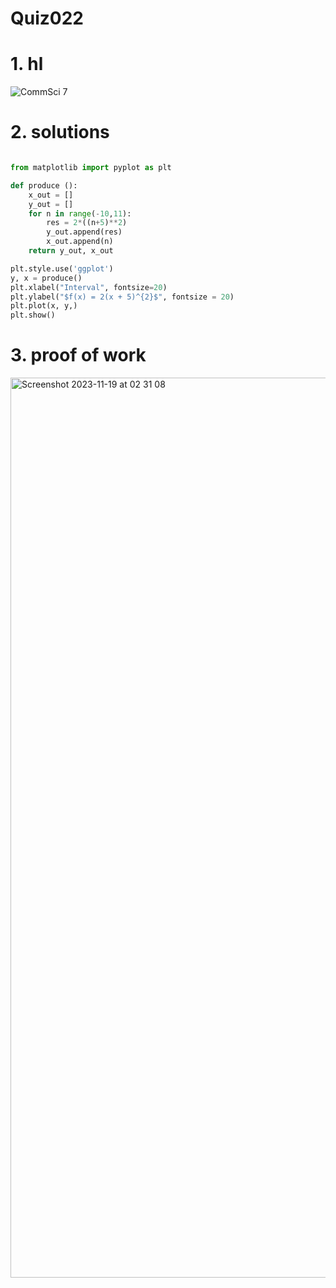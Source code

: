 # Quiz022


# 1. hl

![CommSci 7](https://github.com/Rokyyz/unit2/assets/134658259/04edca91-0b82-463d-b374-5faff528f7f0)


# 2. solutions


```.py

from matplotlib import pyplot as plt

def produce ():
    x_out = []
    y_out = []
    for n in range(-10,11):
        res = 2*((n+5)**2)
        y_out.append(res)
        x_out.append(n)
    return y_out, x_out

plt.style.use('ggplot')
y, x = produce()
plt.xlabel("Interval", fontsize=20)
plt.ylabel("$f(x) = 2(x + 5)^{2}$", fontsize = 20)
plt.plot(x, y,)
plt.show()

```
# 3. proof of work
<img width="1440" alt="Screenshot 2023-11-19 at 02 31 08" src="https://github.com/Rokyyz/unit2/assets/134658259/b330e194-a11d-4baf-a3dc-62b5fbda2903">


